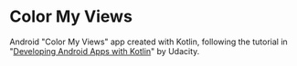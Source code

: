 # Color My Views

Android "Color My Views" app created with Kotlin, following the tutorial in "[Developing Android Apps with Kotlin](https://www.udacity.com/course/developing-android-apps-with-kotlin--ud9012)" by Udacity.